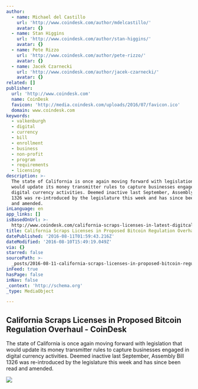 ```yaml
---
author:
  - name: Michael del Castillo
    url: 'http://www.coindesk.com/author/mdelcastillo/'
    avatar: {}
  - name: Stan Higgins
    url: 'http://www.coindesk.com/author/stan-higgins/'
    avatar: {}
  - name: Pete Rizzo
    url: 'http://www.coindesk.com/author/pete-rizzo/'
    avatar: {}
  - name: Jacek Czarnecki
    url: 'http://www.coindesk.com/author/jacek-czarnecki/'
    avatar: {}
related: []
publisher:
  url: 'http://www.coindesk.com'
  name: CoinDesk
  favicon: 'http://media.coindesk.com/uploads/2016/07/favicon.ico'
  domain: www.coindesk.com
keywords:
  - valkenburgh
  - digital
  - currency
  - bill
  - enrollment
  - business
  - non-profit
  - program
  - requirements
  - licensing
description: >-
  The state of California is once again moving forward with legislation that
  would update its money transmitter rules to capture businesses engaged in
  digital currency activities. Deemed inactive last September, Assembly Bill
  1326 was re-introduced by the legislature this week and has since been read
  and amended.
inLanguage: en
app_links: []
isBasedOnUrl: >-
  http://www.coindesk.com/california-scraps-licenses-in-latest-digitcal-currency-bill-proposal/
title: California Scraps Licenses in Proposed Bitcoin Regulation Overhaul - CoinDesk
datePublished: '2016-08-11T01:59:43.216Z'
dateModified: '2016-08-10T15:49:19.049Z'
via: {}
starred: false
sourcePath: >-
  _posts/2016-08-11-california-scraps-licenses-in-proposed-bitcoin-regulation-ov.md
inFeed: true
hasPage: false
inNav: false
_context: 'http://schema.org'
_type: MediaObject

---
```

<article style=""><h1>California Scraps Licenses in Proposed Bitcoin Regulation Overhaul - CoinDesk</h1><p>The state of California is once again moving forward with legislation that would update its money transmitter rules to capture businesses engaged in digital currency activities. Deemed inactive last September, Assembly Bill 1326 was re-introduced by the legislature this week and has since been read and amended.</p><img src="https://media.coindesk.com/uploads/2016/08/california-flag-e1470784399453.jpg" /></article>